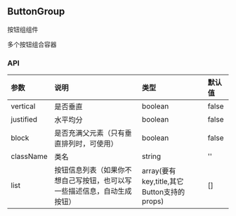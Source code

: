 ## ButtonGroup
按钮组组件

多个按钮组合容器


### API

|参数|说明|类型|默认值|
|:---|:-----|:----|:------|
|vertical|是否垂直|boolean|false|
|justified|水平均分|boolean|false|
|block|是否充满父元素（只有垂直排列时，可使用）|boolean|false|
|className|类名|string|''|
|list|按钮信息列表（如果你不想自己写按钮，也可以写一些描述信息，自动生成按钮）|array(要有key,title,其它Button支持的props)|[]|
